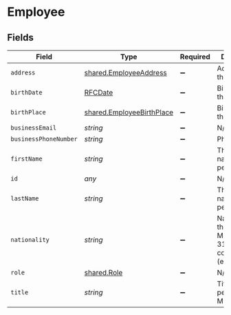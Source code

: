 # Employee


## Fields

| Field                                                                          | Type                                                                           | Required                                                                       | Description                                                                    |
| ------------------------------------------------------------------------------ | ------------------------------------------------------------------------------ | ------------------------------------------------------------------------------ | ------------------------------------------------------------------------------ |
| `address`                                                                      | [shared.EmployeeAddress](../../models/shared/employeeaddress.md)               | :heavy_minus_sign:                                                             | Address of the person.                                                         |
| `birthDate`                                                                    | [RFCDate](../../types/rfcdate.md)                                              | :heavy_minus_sign:                                                             | Birth date of the person.                                                      |
| `birthPlace`                                                                   | [shared.EmployeeBirthPlace](../../models/shared/employeebirthplace.md)         | :heavy_minus_sign:                                                             | Birth place of the person.                                                     |
| `businessEmail`                                                                | *string*                                                                       | :heavy_minus_sign:                                                             | N/A                                                                            |
| `businessPhoneNumber`                                                          | *string*                                                                       | :heavy_minus_sign:                                                             | PhoneNumber                                                                    |
| `firstName`                                                                    | *string*                                                                       | :heavy_minus_sign:                                                             | The first name of the person.                                                  |
| `id`                                                                           | *any*                                                                          | :heavy_minus_sign:                                                             | N/A                                                                            |
| `lastName`                                                                     | *string*                                                                       | :heavy_minus_sign:                                                             | The first name of the person.                                                  |
| `nationality`                                                                  | *string*                                                                       | :heavy_minus_sign:                                                             | Nationality of the person. Must be a ISO 3166 alpha-3 country code (e.g. FRA). |
| `role`                                                                         | [shared.Role](../../models/shared/role.md)                                     | :heavy_minus_sign:                                                             | N/A                                                                            |
| `title`                                                                        | *string*                                                                       | :heavy_minus_sign:                                                             | Title of the person (e.g. M., Dr., etc.)                                       |